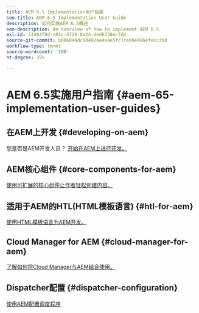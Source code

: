 ```yaml
---
title: AEM 6.5 Implementation用户指南
seo-title: AEM 6.5 Implementation User Guide
description: 如何实施AEM 6.5概述
seo-description: An overview of how to implement AEM 6.5
exl-id: 33404f0d-c04c-4720-8a24-ded6738ec7d4
source-git-commit: b886844dc80482ae4aae5fc7ce09e466efecc3bd
workflow-type: tm+mt
source-wordcount: '100'
ht-degree: 35%

---
```


# AEM 6.5实施用户指南 {#aem-65-implementation-user-guides}

## 在AEM上开发 {#developing-on-aem}

您是否是AEM开发人员？ [开始在AEM上进行开发。](/help/sites-developing/home.md)

## AEM核心组件 {#core-components-for-aem}

[使用可扩展的核心组件让作者轻松创建内容。](https://experienceleague.adobe.com/docs/experience-manager-core-components/using/introduction.html?lang=zh-Hans)

## 适用于AEM的HTL(HTML模板语言) {#htl-for-aem}

[使用HTML模板语言为AEM开发。](https://experienceleague.adobe.com/docs/experience-manager-htl/content/overview.html)

## Cloud Manager for AEM {#cloud-manager-for-aem}

[了解如何将Cloud Manager与AEM结合使用。](https://experienceleague.adobe.com/docs/experience-manager-cloud-manager/content/introduction.html)

## Dispatcher配置 {#dispatcher-configuration}

[使用AEM配置调度程序](https://experienceleague.adobe.com/docs/experience-manager-dispatcher/using/dispatcher.html)
